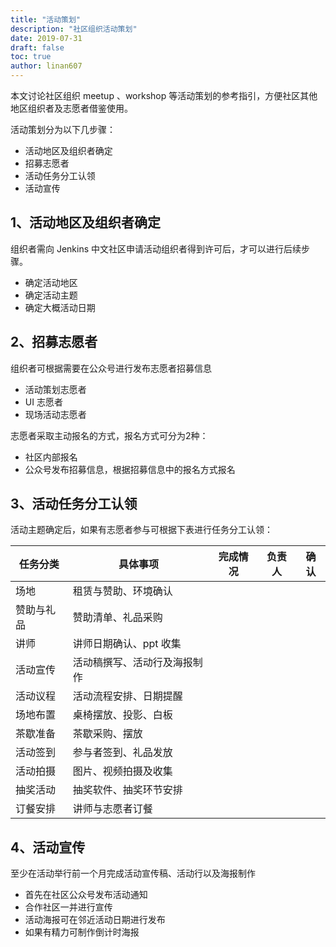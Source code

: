 ```yaml
---
title: "活动策划"
description: "社区组织活动策划"
date: 2019-07-31
draft: false
toc: true
author: linan607
---
```


本文讨论社区组织 meetup 、workshop 等活动策划的参考指引，方便社区其他地区组织者及志愿者借鉴使用。

活动策划分为以下几步骤：
- 活动地区及组织者确定
- 招募志愿者
- 活动任务分工认领
- 活动宣传

## 1、活动地区及组织者确定
组织者需向 Jenkins 中文社区申请活动组织者得到许可后，才可以进行后续步骤。
- 确定活动地区
- 确定活动主题
- 确定大概活动日期

## 2、招募志愿者
组织者可根据需要在公众号进行发布志愿者招募信息
- 活动策划志愿者
- UI 志愿者
- 现场活动志愿者

志愿者采取主动报名的方式，报名方式可分为2种：
- 社区内部报名
- 公众号发布招募信息，根据招募信息中的报名方式报名


## 3、活动任务分工认领
活动主题确定后，如果有志愿者参与可根据下表进行任务分工认领：

| 任务分类 | 具体事项 | 完成情况 | 负责人 | 确认 |
|----|----|----|----|----|
| 场地 | 租赁与赞助、环境确认 | | | |
| 赞助与礼品 | 赞助清单、礼品采购 | | | |
| 讲师 | 讲师日期确认、ppt 收集 | | | |
| 活动宣传 | 活动稿撰写、活动行及海报制作 | | | |
| 活动议程 | 活动流程安排、日期提醒 | | | |
| 场地布置 | 桌椅摆放、投影、白板 | | | |
| 茶歇准备 | 茶歇采购、摆放 | | | |
| 活动签到 | 参与者签到、礼品发放 | | | |
| 活动拍摄 | 图片、视频拍摄及收集 | | | |
| 抽奖活动 | 抽奖软件、抽奖环节安排 | | | |
| 订餐安排 | 讲师与志愿者订餐 | | | |

## 4、活动宣传
至少在活动举行前一个月完成活动宣传稿、活动行以及海报制作
- 首先在社区公众号发布活动通知
- 合作社区一并进行宣传
- 活动海报可在邻近活动日期进行发布
- 如果有精力可制作倒计时海报
